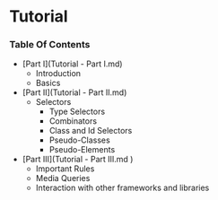 Tutorial
========

### Table Of Contents
- [Part I](Tutorial - Part I.md)
  - Introduction
  - Basics
- [Part II](Tutorial - Part II.md)
  - Selectors
    - Type Selectors
    - Combinators
    - Class and Id Selectors
    - Pseudo-Classes
    - Pseudo-Elements
- [Part III](Tutorial - Part III.md )
  - Important Rules
  - Media Queries
  - Interaction with other frameworks and libraries
